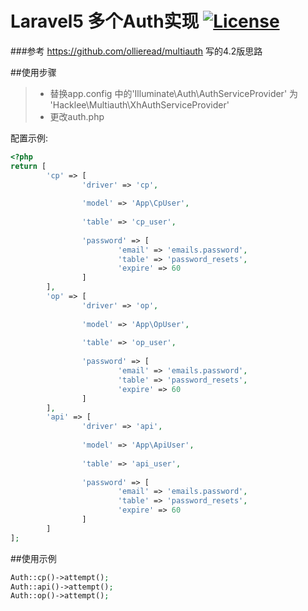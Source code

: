 # Laravel5 多个Auth实现  [![License](https://poser.pugx.org/ollieread/multiauth/license.png)](https://packagist.org/packages/ollieread/multiauth)
###参考 https://github.com/ollieread/multiauth 写的4.2版思路


##使用步骤
> * 替换app.config 中的'Illuminate\Auth\AuthServiceProvider'  为 'Hacklee\Multiauth\XhAuthServiceProvider'
> * 更改auth.php 

配置示例:
```php
<?php
return [ 
		'cp' => [ 
				'driver' => 'cp',
				
				'model' => 'App\CpUser',
				
				'table' => 'cp_user',
				
				'password' => [ 
						'email' => 'emails.password',
						'table' => 'password_resets',
						'expire' => 60 
				] 
		],
		'op' => [ 
				'driver' => 'op',
				
				'model' => 'App\OpUser',
				
				'table' => 'op_user',
				
				'password' => [ 
						'email' => 'emails.password',
						'table' => 'password_resets',
						'expire' => 60 
				] 
		],
		'api' => [ 
				'driver' => 'api',
				
				'model' => 'App\ApiUser',
				
				'table' => 'api_user',
				
				'password' => [ 
						'email' => 'emails.password',
						'table' => 'password_resets',
						'expire' => 60 
				] 
		] 
];
```
##使用示例

```php
Auth::cp()->attempt();
Auth::api()->attempt();
Auth::op()->attempt();
```



